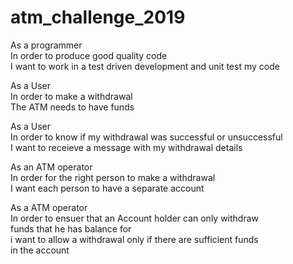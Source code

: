 # atm_challenge_2019

As a programmer  
In order to produce good quality code  
I want to work in a test driven development and unit test my code  

As a User         
In order to make a withdrawal        
The ATM needs to have funds  

As a User  
In order to know if my withdrawal was successful or unsuccessful  
I want to receieve a message with my withdrawal details  

As an ATM operator  
In order for the right person to make a withdrawal  
I want each person to have a separate account  

 As a ATM operator  
 In order to ensuer that an Account holder can only withdraw  
 funds that he has balance for   
 i want to allow a withdrawal only if there are sufficient funds  
 in the account  
 